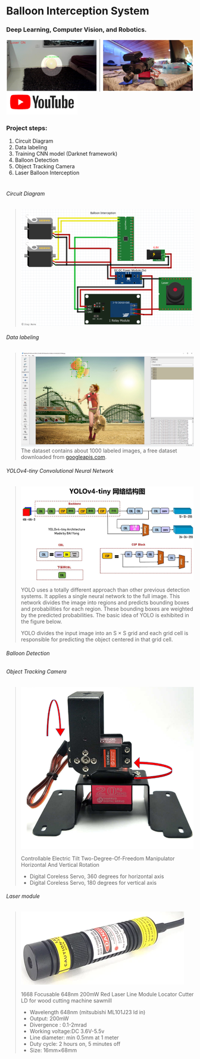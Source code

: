 # Balloon Interception System
### Deep Learning, Computer Vision, and Robotics.

![title](/github_images/Balloon_Interception.PNG)
[![title](/github_images/youtube.png "Balloon Interception - Deep Learning, Computer Vision, and Robotics")](https://www.youtube.com/watch?v=UwBT0xUOck4&ab_channel=ItayNave)

### Project steps:

1. Circuit Diagram
2. Data labeling
3. Training CNN model (Darknet framework)
4. Balloon Detection                 
5. Object Tracking Camera
6. Laser Balloon Interception

# 
###### Circuit Diagram
>  ![alt text](/github_images/Schematic.png)
>
>

###### Data labeling
> ![alt text](/github_images/Label.PNG)
> The dataset contains about 1000 labeled images, a free dataset downloaded from [googleapis.com](https://storage.googleapis.com/openimages/web/index.html).
>

###### YOLOv4-tiny Convolutional Neural Network
> ![alt text](/github_images/yolov4_architecture.PNG)
> 
> YOLO uses a totally different approach than other previous detection systems. It applies a single neural network to the full image.
> This network divides the image into regions and predicts bounding boxes and probabilities for each region.
> These bounding boxes are weighted by the predicted probabilities.
> The basic idea of YOLO is exhibited in the figure below.
> 
> YOLO divides the input image into an S × S grid and each grid cell is responsible for predicting the object centered
> in that grid cell.


###### Balloon Detection
> 
>
>

###### Object Tracking Camera
> ![alt text](/github_images/Controllable_Electric_Tilt_Two_Degree_Of_Freedom_Manipulator_Horizontal_And_Vertical_Rotation.PNG)
> 
> Controllable Electric Tilt Two-Degree-Of-Freedom Manipulator Horizontal And Vertical Rotation
> - Digital Coreless Servo, 360 degrees for horizontal axis
> - Digital Coreless Servo, 180 degrees for vertical axis

###### Laser module
> ![alt text](/github_images/laser.PNG)
> 
> 1668 Focusable 648nm 200mW Red Laser Line Module Locator Cutter LD for wood cutting machine sawmill
> 
> - Wavelength 648nm (mitsubishi ML101J23 ld in)
> - Output: 200mW
> - Divergence : 0.1-2mrad  
> - Working voltage:DC 3.6V-5.5v 
> - Line diameter: min 0.5mm at 1 meter 
> - Duty cycle: 2 hours on, 5 minutes off 
> - Size: 16mm×68mm 
 
